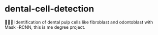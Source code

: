 # dental-cell-detection
🦠🧫🔬 Identification of dental pulp cells like fibroblast and odontoblast with Mask -RCNN, this is me degree project. 
